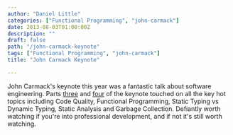 ```yaml
---
author: "Daniel Little"
categories: ["Functional Programming", "john-carmack"]
date: 2013-08-03T01:00:00Z
description: ""
draft: false
path: "/john-carmack-keynote"
tags: ["Functional Programming", "john-carmack"]
title: "John Carmack Keynote"

---
```


John Carmack's keynote this year was a fantastic talk about software engineering. Parts [three](https://www.youtube.com/watch?v=93GwwNLEBFg) and [four](https://www.youtube.com/watch?v=1PhArSujR_A) of the keynote touched on all the key hot topics including Code Quality, Functional Programming, Static Typing vs Dynamic Typing, Static Analysis and Garbage Collection. Defiantly worth watching if you're into professional development, and if not it's still worth watching.


